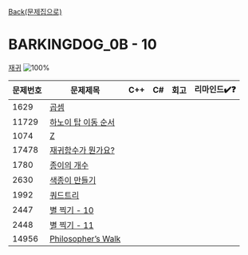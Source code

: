 [Back(문제집으로)](/Workbook/README.md)

# BARKINGDOG_0B - 10

[재귀](https://github.com/encrypted-def/basic-algo-lecture/blob/master/workbook/0x0B.md)
![100%](https://progress-bar.xyz/0/?scale=10&title=progress&width=500&color=babaca&suffix=/10)

| 문제번호 | 문제제목                                    | C++ | C#  | 회고 | 리마인드✔️❓ |
| -------- | ------------------------------------------- | --- | --- | ---- | ------------ |
| 1629     | [곱셈](https://boj.kr/1629)                 |     |     |      |              |
| 11729    | [하노이 탑 이동 순서](https://boj.kr/11729) |     |     |      |              |
| 1074     | [Z](https://boj.kr/1074)                    |     |     |      |              |
| 17478    | [재귀함수가 뭔가요?](https://boj.kr/17478)  |     |     |      |              |
| 1780     | [종이의 개수](https://boj.kr/1780)          |     |     |      |              |
| 2630     | [색종이 만들기](https://boj.kr/2630)        |     |     |      |              |
| 1992     | [쿼드트리](https://boj.kr/1992)             |     |     |      |              |
| 2447     | [별 찍기 - 10](https://boj.kr/2447)         |     |     |      |              |
| 2448     | [별 찍기 - 11](https://boj.kr/2448)         |     |     |      |              |
| 14956    | [Philosopher’s Walk](https://boj.kr/14956)  |     |     |      |              |
